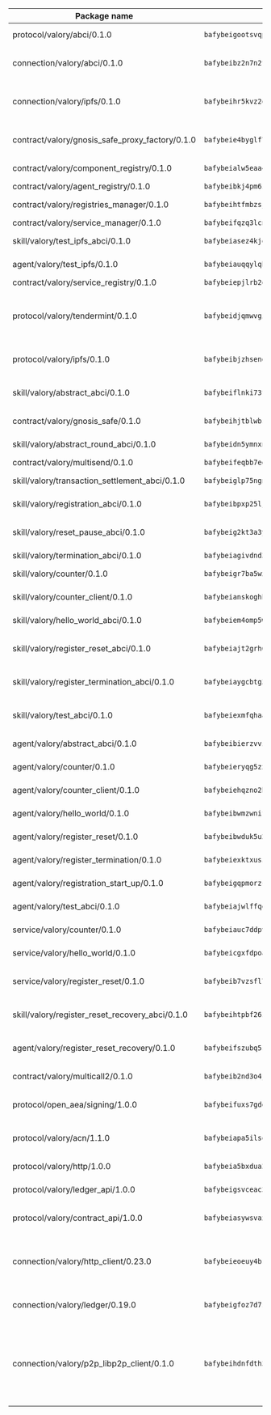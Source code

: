 | Package name                                                  | Package hash                                                  | Description                                                                                                                |
| ------------------------------------------------------------- | ------------------------------------------------------------- | -------------------------------------------------------------------------------------------------------------------------- |
| protocol/valory/abci/0.1.0                                    | `bafybeigootsvqpk6th5xpdtzanxum3earifrrezfyhylfrit7yvqdrtgpe` | A protocol for ABCI requests and responses.                                                                                |
| connection/valory/abci/0.1.0                                  | `bafybeibz2n7n2fqt3vmlhrftvxtw4pprmq4ttzizcx546uozmzsu5phz4m` | connection to wrap communication with an ABCI server.                                                                      |
| connection/valory/ipfs/0.1.0                                  | `bafybeihr5kvz2oj4uxpiqcbjwfx5hpftm4drubugwcabdcht4gpna3l6ja` | A connection responsible for uploading and downloading files from IPFS.                                                    |
| contract/valory/gnosis_safe_proxy_factory/0.1.0               | `bafybeie4byglf73etkwycu5w5yaszqqci4zqvwmxdmyqsax3sfrlaemeo4` | Gnosis Safe proxy factory (GnosisSafeProxyFactory) contract                                                                |
| contract/valory/component_registry/0.1.0                      | `bafybeialw5eaa4v54s7i3sjsuy6d5k624quhxhziqntwq5hnz4g646sb7m` | Component registry contract                                                                                                |
| contract/valory/agent_registry/0.1.0                          | `bafybeibkj4pm6ziqh2fl3xfsjiou4ibnxlipmvmqhgvc7xwpnaddbtxzli` | Agent registry contract                                                                                                    |
| contract/valory/registries_manager/0.1.0                      | `bafybeihtfmbzsjwsz7kmujzc4bofyoxckekbdi643f762tj3fe4witgjqu` | Registries Manager contract                                                                                                |
| contract/valory/service_manager/0.1.0                         | `bafybeifqzq3lcnnck5jw5p5b7tekumkx7jf2nugqx2peljpy3nsiuizrmq` | Service Manager contract                                                                                                   |
| skill/valory/test_ipfs_abci/0.1.0                             | `bafybeiasez4kjqoyrx7hpbtidboz66mxgatetp3n4jgddqippgnjeyxfpa` | IPFS e2e testing application.                                                                                              |
| agent/valory/test_ipfs/0.1.0                                  | `bafybeiauqqylqhexrjxnisqhvdqjyyjwrg4zvbjokaqgb2vem6dt3p2bxu` | Agent for testing the ABCI connection.                                                                                     |
| contract/valory/service_registry/0.1.0                        | `bafybeiepjlrb2o5y4ugihcybxpnwxqw6znrbk4rwieurfcqxe2wysk2iry` | Service Registry contract                                                                                                  |
| protocol/valory/tendermint/0.1.0                              | `bafybeidjqmwvgi4rqgp65tbkhmi45fwn2odr5ecezw6q47hwitsgyw4jpa` | A protocol for communication between two AEAs to share tendermint configuration details.                                   |
| protocol/valory/ipfs/0.1.0                                    | `bafybeibjzhsengtxfofqpxy6syamplevp35obemwfp4c5lhag3v2bvgysa` | A protocol specification for IPFS requests and responses.                                                                  |
| skill/valory/abstract_abci/0.1.0                              | `bafybeiflnki73fre67zxzjt4gkvovi53mj7vtemcpuwkho35yx5742hqpu` | The abci skill provides a template of an ABCI application.                                                                 |
| contract/valory/gnosis_safe/0.1.0                             | `bafybeihjtblwbsyuv47rx5eek5fxtznehqtf5m3x5i3jqcbwzewywboqd4` | Gnosis Safe (GnosisSafeL2) contract                                                                                        |
| skill/valory/abstract_round_abci/0.1.0                        | `bafybeidn5ymnxnljxy5nn73qfn4wqokvdengfpcd5vk6crvsywhe6s2qvy` | abstract round-based ABCI application                                                                                      |
| contract/valory/multisend/0.1.0                               | `bafybeifeqbb7eg7cr7kv2v7jaklprp3iblr3ssurj7veragfigcxg7hepu` | MultiSend contract                                                                                                         |
| skill/valory/transaction_settlement_abci/0.1.0                | `bafybeiglp75ngnkhawk3ylgoikli5c6h67eseqozviosmku32ffvuarvbq` | ABCI application for transaction settlement.                                                                               |
| skill/valory/registration_abci/0.1.0                          | `bafybeibpxp25ljlpks4hcrf6k7qb4h2ikfudn4gp4whhlbujtnfxdzybom` | ABCI application for common apps.                                                                                          |
| skill/valory/reset_pause_abci/0.1.0                           | `bafybeig2kt3a3ya7gbfibdryvpnf653cqpwyukp7v67optx6asm2yr53vi` | ABCI application for resetting and pausing app executions.                                                                 |
| skill/valory/termination_abci/0.1.0                           | `bafybeiagivdnd3fb6wkf4g6jt3pc75ze46piu32otwnydsvay53cavvubq` | Termination skill.                                                                                                         |
| skill/valory/counter/0.1.0                                    | `bafybeigr7ba5wxovddlaaqhl4rdmk5y7cd5swp2h547zxq56c4ljnhtbvq` | The ABCI Counter application example.                                                                                      |
| skill/valory/counter_client/0.1.0                             | `bafybeianskoghhdffn4wqquup3rtziefq6jareutugb6a5zkbvuvctgk3i` | A client for the ABCI counter application.                                                                                 |
| skill/valory/hello_world_abci/0.1.0                           | `bafybeiem4omp5wyzzqnfbk7cjaeaojniy7vhz6hyj7fg3zdjgedoah3nby` | Hello World ABCI application.                                                                                              |
| skill/valory/register_reset_abci/0.1.0                        | `bafybeiajt2grh62bwmfz4fp2pk46gwxrvea3dgjuz27l7ynn3zjzaxay6m` | ABCI application for dummy skill that registers and resets                                                                 |
| skill/valory/register_termination_abci/0.1.0                  | `bafybeiaygcbtg3bvqpqhmuenkeay4ui7h7gedt6j7z2xalwuq3ca4vcvnq` | ABCI application for dummy skill that registers and resets                                                                 |
| skill/valory/test_abci/0.1.0                                  | `bafybeiexmfqhaageyyfz5xtuacguzqukixq3hzpcmhfa7fep5gnfte42ie` | ABCI application for testing the ABCI connection.                                                                          |
| agent/valory/abstract_abci/0.1.0                              | `bafybeibierzvvig4rse5hp2tvb2fjiarvgknafct4mpf3l5bartv7tdaxu` | The abstract ABCI AEA - for testing purposes only.                                                                         |
| agent/valory/counter/0.1.0                                    | `bafybeieryqg5zxrtsxguwy3sdtaz5cknw5xndeoutgaa6lhrfs5ssha6iu` | The ABCI Counter example as an AEA                                                                                         |
| agent/valory/counter_client/0.1.0                             | `bafybeiehqzno2htmg37mwcdaifptslsz2zpjwptq33gpdegpuaxknpoxza` | The ABCI Counter example as an AEA                                                                                         |
| agent/valory/hello_world/0.1.0                                | `bafybeibwmzwnifflvxompj6lw6lusiq25m2n65qnvokrd3f753qyc7p3f4` | Hello World ABCI example.                                                                                                  |
| agent/valory/register_reset/0.1.0                             | `bafybeibwduk5u2xbjvbcbfij2eny456lt3xszormoa7sogdmv4n4tlunam` | Register reset to replicate Tendermint issue.                                                                              |
| agent/valory/register_termination/0.1.0                       | `bafybeiexktxuszltzfrapeagm5eojstpxaq7ygnnbgmlq6bisvqxr5n4ly` | Register terminate to test the termination feature.                                                                        |
| agent/valory/registration_start_up/0.1.0                      | `bafybeigqpmorzc4thgwrnqikzz2zhxiahlbgpfv5hl5tbsvt6blymaz6b4` | Registration start-up ABCI example.                                                                                        |
| agent/valory/test_abci/0.1.0                                  | `bafybeiajwlffqevk337xbcdyjbk65kjifvjdhuycys55pco4o4maxifzwy` | Agent for testing the ABCI connection.                                                                                     |
| service/valory/counter/0.1.0                                  | `bafybeiauc7ddpvoeumroiwkppftsmgflmvtrp3dmjc32fbbvbfbfdstzgu` | A set of agents incrementing a counter                                                                                     |
| service/valory/hello_world/0.1.0                              | `bafybeicgxfdpoay2oeupkjnod45ued4gwgnijouniwtfleufz7ej7cmtua` | A simple demonstration of a simple ABCI application                                                                        |
| service/valory/register_reset/0.1.0                           | `bafybeib7vzsfl7mgpjx4ererow3uoccjzc7ybd73sao6v26nauuumxdl4y` | Test and debug tendermint reset mechanism.                                                                                 |
| skill/valory/register_reset_recovery_abci/0.1.0               | `bafybeihtpbf26zgl7whh5jq77bcicldnwtbtofejbtq64xqusqh4ejm6nu` | ABCI application for dummy skill that registers and resets                                                                 |
| agent/valory/register_reset_recovery/0.1.0                    | `bafybeifszubq5svlsgwkxjl2npxjho7ulopggobbegarz2e7pgcnxkmfym` | Agent to showcase hard reset as a recovery mechanism.                                                                      |
| contract/valory/multicall2/0.1.0                              | `bafybeib2nd3o4j3nfku6el5ajs7kjpao65pvomweaqfdzt4pkl4tytjlja` | The MakerDAO multicall2 contract.                                                                                          |
| protocol/open_aea/signing/1.0.0                               | `bafybeifuxs7gdg2okbn7uofymenjlmnih2wxwkym44lsgwmklgwuckxm2m` | A protocol for communication between skills and decision maker.                                                            |
| protocol/valory/acn/1.1.0                                     | `bafybeiapa5ilsobggnspoqhspftwolrx52udrwmaxdxgrk26heuvl4oooa` | The protocol used for envelope delivery on the ACN.                                                                        |
| protocol/valory/http/1.0.0                                    | `bafybeia5bxdua2i6chw6pg47bvoljzcpuqxzy4rdrorbdmcbnwmnfdobtu` | A protocol for HTTP requests and responses.                                                                                |
| protocol/valory/ledger_api/1.0.0                              | `bafybeigsvceac33asd6ecbqev34meyyjwu3rangenv6xp5rkxyz4krvcby` | A protocol for ledger APIs requests and responses.                                                                         |
| protocol/valory/contract_api/1.0.0                            | `bafybeiasywsvax45qmugus5kxogejj66c5taen27h4voriodz7rgushtqa` | A protocol for contract APIs requests and responses.                                                                       |
| connection/valory/http_client/0.23.0                          | `bafybeieoeuy4brzimtnubmokwirhrx27ezls6cdnl5qik4rkykfle3nn2y` | The HTTP_client connection that wraps a web-based client connecting to a RESTful API specification.                        |
| connection/valory/ledger/0.19.0                               | `bafybeigfoz7d7si7s4jehvloq2zmiiocpbxcaathl3bxkyarxoerxq7g3a` | A connection to interact with any ledger API and contract API.                                                             |
| connection/valory/p2p_libp2p_client/0.1.0                     | `bafybeihdnfdth3qgltefgrem7xyi4b3ejzaz67xglm2hbma2rfvpl2annq` | The libp2p client connection implements a tcp connection to a running libp2p node as a traffic delegate to send/receive envelopes to/from agents in the DHT. |
